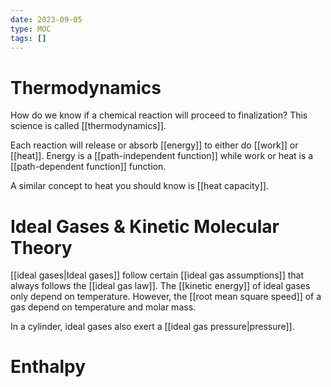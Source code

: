 ```yaml
---
date: 2023-09-05
type: MOC
tags: []
---
```


# Thermodynamics
How do we know if a chemical reaction will proceed to finalization? This science is called [[thermodynamics]].

Each reaction will release or absorb [[energy]] to either do [[work]] or [[heat]]. Energy is a [[path-independent function]] while work or heat is a [[path-dependent function]] function.

A similar concept to heat you should know is [[heat capacity]].

# Ideal Gases & Kinetic Molecular Theory
[[ideal gases|Ideal gases]] follow certain [[ideal gas assumptions]] that always follows the [[ideal gas law]]. The [[kinetic energy]] of ideal gases only depend on temperature. However, the [[root mean square speed]] of a gas depend on temperature and molar mass.

In a cylinder, ideal gases also exert a [[ideal gas pressure|pressure]].

# Enthalpy
